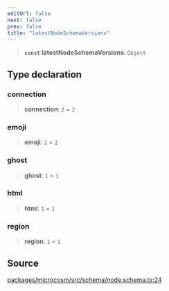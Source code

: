 ```yaml
---
editUrl: false
next: false
prev: false
title: "latestNodeSchemaVersions"
---
```


> **`const`** **latestNodeSchemaVersions**: `Object`

## Type declaration

### connection

> **connection**: `2` = `2`

### emoji

> **emoji**: `2` = `2`

### ghost

> **ghost**: `1` = `1`

### html

> **html**: `1` = `1`

### region

> **region**: `1` = `1`

## Source

[packages/microcosm/src/schema/node.schema.ts:24](https://github.com/nodenogg-in/alpha-p2p/blob/d3c0d0ee190bdee84f8272463e9c5efc8c84f42d/packages/microcosm/src/schema/node.schema.ts#L24)
